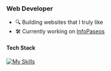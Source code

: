 ### Web Developer

- 🔍 Building websites that I truly like
- 🛠️ Currently working on [InfoPaseos](https://infopaseos.com)  

#### Tech Stack
[![My Skills](https://skillicons.dev/icons?i=react,tailwind,nextjs,vercel,supabase,ts&theme=dark)](https://skillicons.dev)

